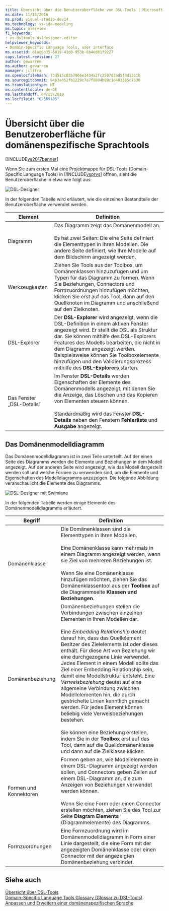 ```yaml
---
title: Übersicht über die Benutzeroberfläche von DSL-Tools | Microsoft-Dokumentation
ms.date: 11/15/2016
ms.prod: visual-studio-dev14
ms.technology: vs-ide-modeling
ms.topic: overview
f1_keywords:
- vs.dsltools.dsldesigner.editor
helpviewer_keywords:
- Domain-Specific Language Tools, user interface
ms.assetid: 81ae6b35-6819-41d0-953b-6b4ed81f9227
caps.latest.revision: 27
author: gewarren
ms.author: gewarren
manager: jillfra
ms.openlocfilehash: 73d515c03b7966e3434a2fc2507d3ad5f8d13c1b
ms.sourcegitcommit: 94b3a052fb1229c7e7f8804b09c1d403385c7630
ms.translationtype: HT
ms.contentlocale: de-DE
ms.lasthandoff: 04/23/2019
ms.locfileid: "62569105"
---
```

# <a name="overview-of-the-domain-specific-language-tools-user-interface"></a>Übersicht über die Benutzeroberfläche für domänenspezifische Sprachtools
[!INCLUDE[vs2017banner](../includes/vs2017banner.md)]

Wenn Sie zum ersten Mal eine Projektmappe für DSL-Tools (Domain-Specific Language Tools) in [!INCLUDE[vsprvs](../includes/vsprvs-md.md)] öffnen, sieht die Benutzeroberfläche in etwa wie folgt aus:  
  
 ![DSL-Designer](../modeling/media/dsl-designer.png "DSL-Designer")  
  
 In der folgenden Tabelle wird erläutert, wie die einzelnen Bestandteile der Benutzeroberfläche verwendet werden.  
  
|**Element**|**Definition**|  
|-----------------|--------------------|  
|Diagramm|Das Diagramm zeigt das Domänenmodell an.<br /><br /> Es hat zwei Seiten: Die eine Seite definiert die Elementtypen in Ihren Modellen. Die andere Seite definiert, wie Ihre Modelle auf dem Bildschirm angezeigt werden.|  
|Werkzeugkasten|Ziehen Sie Tools aus der Toolbox, um Domänenklassen hinzuzufügen und um Typen für das Diagramm zu formen. Wenn Sie Beziehungen, Connectors und Formzuordnungen hinzufügen möchten, klicken Sie erst auf das Tool, dann auf den Quellknoten im Diagramm und anschließend auf den Zielknoten.|  
|DSL-Explorer|Der **DSL-Explorer** wird angezeigt, wenn die DSL-Definition in einem aktiven Fenster angezeigt wird. Er stellt die DSL als Struktur dar. Sie können mithilfe des DSL-Explorers Features des Modells bearbeiten, die nicht in dem Diagramm angezeigt werden. Beispielsweise können Sie Toolboxelemente hinzufügen und den Validierungsprozess mithilfe des **DSL-Explorers** starten.|  
|Das Fenster „DSL-Details“|Im Fenster **DSL-Details** werden Eigenschaften der Elemente des Domänenmodells angezeigt, mit denen Sie die Anzeige, das Löschen und das Kopieren von Elementen steuern können.<br /><br /> Standardmäßig wird das Fenster **DSL-Details** neben den Fenstern **Fehlerliste** und **Ausgabe** angezeigt.|  
  
## <a name="the-domain-model-diagram"></a>Das Domänenmodelldiagramm  
 Das Domänenmodelldiagramm ist in zwei Teile unterteilt. Auf der einen Seite des Diagramms werden die Elemente und Beziehungen in dem Modell angezeigt. Auf der anderen Seite wird angezeigt, wie das Modell dargestellt werden soll und welche Formen zu verwenden sind, um die Elemente und Eigenschaften des Modelldiagramms anzuzeigen. Die folgende Abbildung veranschaulicht die Elemente des Diagramms.  
  
 ![DSL-Designer mit Swimlane](../modeling/media/dsl-desinger.png "DSL-Designer")  
  
 In der folgenden Tabelle werden einige Elemente des Domänenmodelldiagramms erläutert.  
  
|**Begriff**|**Definition**|  
|--------------|--------------------|  
|Domänenklasse|Die Domänenklassen sind die Elementtypen in Ihren Modellen.<br /><br /> Eine Domänenklasse kann mehrmals in einem Diagramm angezeigt werden, wenn sie Ziel von mehreren Beziehungen ist.<br /><br /> Wenn Sie eine Domänenklasse hinzufügen möchten, ziehen Sie das Domänenklassentool aus der **Toolbox** auf die Diagrammseite **Klassen und Beziehungen**.|  
|Domänenbeziehung|Domänenbeziehungen stellen die Verbindungen zwischen einzelnen Elementen in Ihren Modellen dar.<br /><br /> Eine *Embedding Relationship* deutet darauf hin, dass das Quellelement Besitzer des Zielelements ist oder dieses enthält. Für diese Art von Beziehung wir eine durchgezogene Linie verwendet. Jedes Element in einem Modell sollte das Ziel einer Embedding Relationship sein, damit eine Modellstruktur entsteht. Eine *Verweisbeziehung* deutet auf eine allgemeine Verbindung zwischen Modellelementen hin, die durch gestrichelte Linien kenntlich gemacht werden. Für jedes Element können beliebig viele Verweisbeziehungen bestehen.<br /><br /> Sie können eine Beziehung erstellen, indem Sie in der **Toolbox** erst auf das Tool, dann auf die Quelldomänenklasse und dann auf die Zielklasse klicken.|  
|Formen und Konnektoren|Formen geben an, wie Modellelemente in einem DSL-Diagramm angezeigt werden sollen, und Connectors geben Zeilen auf einem DSL-Diagramm an, die zum Anzeigen von Beziehungen verwendet werden können.<br /><br /> Wenn Sie eine Form oder einen Connector erstellen möchten, ziehen Sie das Tool zur Seite **Diagram Elements** (Diagrammelemente) des Diagramms.|  
|Formzuordnungen|Eine Formzuordnung wird im Domänenmodelldiagramm in Form einer Linie dargestellt, die eine Form mit der angezeigten Domänenklasse oder einen Connector mit der angezeigten Domänenbeziehung verbindet.|  
  
## <a name="see-also"></a>Siehe auch  
 [Übersicht über DSL-Tools](../modeling/overview-of-domain-specific-language-tools.md)   
 [Domain-Specific Language Tools Glossary (Glossar zu DSL-Tools)](http://msdn.microsoft.com/ca5e84cb-a315-465c-be24-76aa3df276aa)   
 [Anpassen und Erweitern einer domänenspezifischen Sprache](../modeling/customizing-and-extending-a-domain-specific-language.md)

